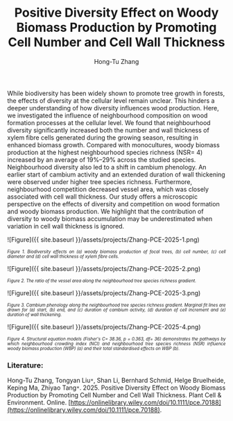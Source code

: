 ﻿---
layout: post
title:  "Positive Diversity Effect on Woody Biomass Production by Promoting Cell Number and Cell Wall Thickness"
author:  Hong-Tu Zhang
categories: [ Paper ]
image: assets/projects/Zhang-PCE-2025-0.png
tags: featured
---
While biodiversity has been widely shown to promote tree growth in forests, the effects of diversity at the cellular level remain unclear. This hinders a deeper understanding of how diversity influences wood production. Here, we investigated the influence of neighbourhood composition on wood formation processes at the cellular level. We found that neighbourhood diversity significantly increased both the number and wall thickness of xylem fibre cells generated during the growing season, resulting in enhanced biomass growth. Compared with monocultures, woody biomass production at the highest neighbourhood species richness (NSR= 4) increased by an average of 19%–29% across the studied species. Neighbourhood diversity also led to a shift in cambium phenology. An earlier start of cambium activity and an extended duration of wall thickening were observed under higher tree species richness. Furthermore, neighbourhood competition decreased vessel area, which was closely associated with cell wall thickness. Our study offers a microscopic perspective on the effects of diversity and competition on wood formation and woody biomass production. We highlight that the contribution of diversity to woody biomass accumulation may be underestimated when variation in cell wall thickness is ignored.


![Figure]({{ site.baseurl }}/assets/projects/Zhang-PCE-2025-1.png)
<p style='text-align: justify;' ><span style="font-style: italic; font-size:70%">Figure 1. Biodiversity effects on (a) woody biomass production of focal trees, (b) cell number, (c) cell diameter and (d) cell wall thickness of xylem fibre cells. 
</span></p>


![Figure]({{ site.baseurl }}/assets/projects/Zhang-PCE-2025-2.png)
<p style='text-align: justify;' ><span style="font-style: italic; font-size:70%">Figure 2. The ratio of the vessel area along the neighbourhood tree species richness gradient. 
</span></p>


![Figure]({{ site.baseurl }}/assets/projects/Zhang-PCE-2025-3.png)
<p style='text-align: justify;' ><span style="font-style: italic; font-size:70%">Figure 3. Cambium phenology along the neighbourhood tree species richness gradient. Marginal fit lines are drawn for (a) start, (b) end, and (c) duration of cambium activity, (d) duration of cell increment and (e) duration of wall thickening. 
</span></p>


![Figure]({{ site.baseurl }}/assets/projects/Zhang-PCE-2025-4.png)
<p style='text-align: justify;' ><span style="font-style: italic; font-size:70%">Figure 4. Structural equation models (Fisher's C= 38.36, p = 0.363, df= 36) demonstrates the pathways by which neighbourhood crowding index (NCI) and neighbourhood tree species richness (NSR) influence woody biomass production (WBP) (a) and their total standardised effects on WBP (b).
</span></p>


### Literature:
Hong-Tu Zhang, Tongyan Liu<code>&ast;</code>, Shan Li, Bernhard Schmid, Helge Bruelheide, Keping Ma, Zhiyao Tang<code>&ast;</code>. 2025. Positive Diversity Effect on Woody Biomass Production by Promoting Cell Number and Cell Wall Thickness. Plant Cell & Environment. Online. [https://onlinelibrary.wiley.com/doi/10.1111/pce.70188](https://onlinelibrary.wiley.com/doi/10.1111/pce.70188).